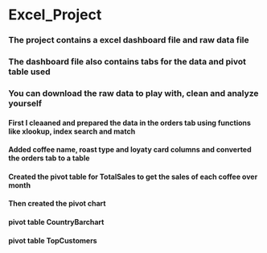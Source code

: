 # Excel_Project

### The project contains a excel dashboard file and raw data file 
### The dashboard file also contains tabs for the data and pivot table used
### You can download the raw data to play with, clean and analyze  yourself

#### First I cleaaned and prepared the data in the orders tab using functions like xlookup, index search and match
#### Added coffee name, roast type and loyaty card columns and converted the orders tab to a table 
#### Created the pivot table for TotalSales to get the sales of each coffee over month
#### Then created the pivot chart
#### pivot table CountryBarchart
#### pivot table TopCustomers 
